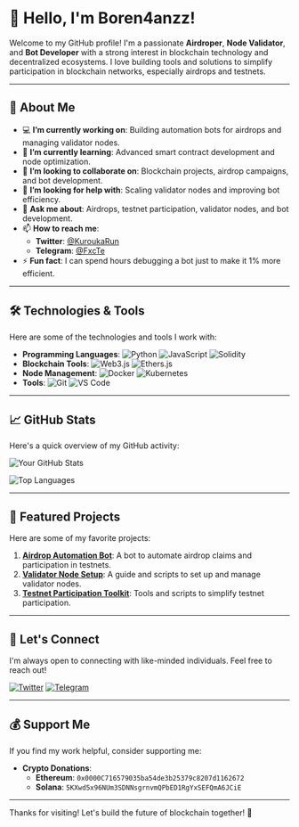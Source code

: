 # 👋 Hello, I'm Boren4anzz!

Welcome to my GitHub profile! I'm a passionate **Airdroper**, **Node Validator**, and **Bot Developer** with a strong interest in blockchain technology and decentralized ecosystems. I love building tools and solutions to simplify participation in blockchain networks, especially airdrops and testnets.

---

## 🚀 About Me

- 💻 **I’m currently working on**: Building automation bots for airdrops and managing validator nodes.
- 🌱 **I’m currently learning**: Advanced smart contract development and node optimization.
- 👯 **I’m looking to collaborate on**: Blockchain projects, airdrop campaigns, and bot development.
- 🤔 **I’m looking for help with**: Scaling validator nodes and improving bot efficiency.
- 💬 **Ask me about**: Airdrops, testnet participation, validator nodes, and bot development.
- 📫 **How to reach me**: 
  - **Twitter**: [@KuroukaRun](https://x.com/KuroukaRun)
  - **Telegram**: [@FxcTe](https://t.me/FxcTe)
- ⚡ **Fun fact**: I can spend hours debugging a bot just to make it 1% more efficient.

---

## 🛠️ Technologies & Tools

Here are some of the technologies and tools I work with:

- **Programming Languages**: ![Python](https://img.shields.io/badge/-Python-3776AB?logo=python&logoColor=white) ![JavaScript](https://img.shields.io/badge/-JavaScript-F7DF1E?logo=javascript&logoColor=black) ![Solidity](https://img.shields.io/badge/-Solidity-363636?logo=solidity&logoColor=white)
- **Blockchain Tools**: ![Web3.js](https://img.shields.io/badge/-Web3.js-F16822?logo=web3.js&logoColor=white) ![Ethers.js](https://img.shields.io/badge/-Ethers.js-333333?logo=ethereum&logoColor=white)
- **Node Management**: ![Docker](https://img.shields.io/badge/-Docker-2496ED?logo=docker&logoColor=white) ![Kubernetes](https://img.shields.io/badge/-Kubernetes-326CE5?logo=kubernetes&logoColor=white)
- **Tools**: ![Git](https://img.shields.io/badge/-Git-F05032?logo=git&logoColor=white) ![VS Code](https://img.shields.io/badge/-VS%20Code-007ACC?logo=visual-studio-code&logoColor=white)

---

## 📈 GitHub Stats

Here's a quick overview of my GitHub activity:

![Your GitHub Stats](https://github-readme-stats.vercel.app/api?username=Boren4anzz&show_icons=true&theme=radical)

![Top Languages](https://github-readme-stats.vercel.app/api/top-langs/?username=Boren4anzz&layout=compact&theme=radical)

---

## 🌟 Featured Projects

Here are some of my favorite projects:

1. **[Airdrop Automation Bot](https://github.com/Boren4anzz/airdrop-bot)**: A bot to automate airdrop claims and participation in testnets.
2. **[Validator Node Setup](https://github.com/Boren4anzz/validator-node)**: A guide and scripts to set up and manage validator nodes.
3. **[Testnet Participation Toolkit](https://github.com/Boren4anzz/testnet-toolkit)**: Tools and scripts to simplify testnet participation.

---

## 🤝 Let's Connect

I'm always open to connecting with like-minded individuals. Feel free to reach out!

[![Twitter](https://img.shields.io/badge/-Twitter-1DA1F2?logo=twitter&logoColor=white)](https://x.com/KuroukaRun)
[![Telegram](https://img.shields.io/badge/-Telegram-26A5E4?logo=telegram&logoColor=white)](https://t.me/FxcTe)

---

## 💰 Support Me

If you find my work helpful, consider supporting me:

- **Crypto Donations**:
  - **Ethereum**: `0x0000C716579035ba54de3b25379c8207d1162672`
  - **Solana**: `5KXwd5x96NUm3SDNNsgrnvmQPbED1RgYxSEFQmA6JCiE`

---

Thanks for visiting! Let's build the future of blockchain together! 🚀
